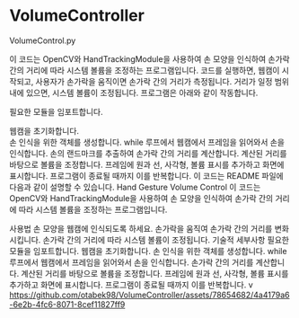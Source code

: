# VolumeController 

VolumeControl.py

이 코드는 OpenCV와 HandTrackingModule을 사용하여 손 모양을 인식하여 손가락 간의 거리에 따라 시스템 볼륨을 조정하는 프로그램입니다.
코드를 실행하면, 웹캠이 시작되고, 사용자가 손가락을 움직이면 손가락 간의 거리가 측정됩니다. 거리가 일정 범위 내에 있으면, 시스템 볼륨이 조정됩니다.
프로그램은 아래와 같이 작동합니다.

필요한 모듈을 임포트합니다.

웹캠을 초기화합니다.\
손 인식을 위한 객체를 생성합니다.
while 루프에서 웹캠에서 프레임을 읽어와서 손을 인식합니다. 손의 랜드마크를 추출하여 손가락 간의 거리를 계산합니다.
계산된 거리를 바탕으로 볼륨을 조정합니다.
프레임에 원과 선, 사각형, 볼륨 표시를 추가하고 화면에 표시합니다.
프로그램이 종료될 때까지 이를 반복합니다.
이 코드는 README 파일에 다음과 같이 설명할 수 있습니다.
Hand Gesture Volume Control
이 코드는 OpenCV와 HandTrackingModule을 사용하여 손 모양을 인식하여 손가락 간의 거리에 따라 시스템 볼륨을 조정하는 프로그램입니다.

사용법
손 모양을 웹캠에 인식되도록 하세요.
손가락을 움직여 손가락 간의 거리를 변화시킵니다.
손가락 간의 거리에 따라 시스템 볼륨이 조정됩니다.
기술적 세부사항
필요한 모듈을 임포트합니다.
웹캠을 초기화합니다.
손 인식을 위한 객체를 생성합니다.
while 루프에서 웹캠에서 프레임을 읽어와서 손을 인식합니다. 손가락 간의 거리를 계산합니다.
계산된 거리를 바탕으로 볼륨을 조정합니다.
프레임에 원과 선, 사각형, 볼륨 표시를 추가하고 화면에 표시합니다.
프로그램이 종료될 때까지 이를 반복합니다.
v
https://github.com/otabek98/VolumeController/assets/78654682/4a4179a6-6e2b-4fc6-8071-8cef11827ff9




